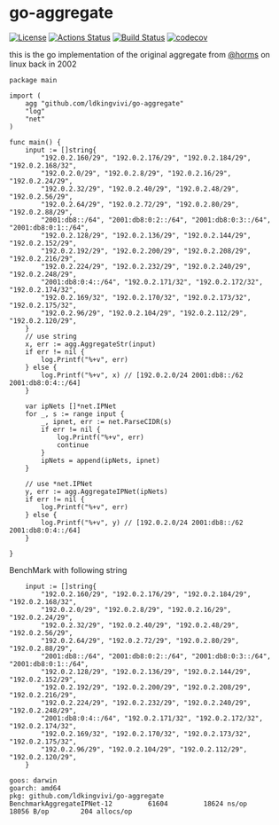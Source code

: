 # go-aggregate
[![License](http://img.shields.io/badge/license-MIT-blue.svg?style=flat-square)](http://opensource.org/licenses/MIT)
[![Actions Status](https://github.com/ldkingvivi/go-aggregate/workflows/Go/badge.svg)](https://github.com/ldkingvivi/go-aggregate/actions)
[![Build Status](https://travis-ci.org/ldkingvivi/go-aggregate.png?branch=master)](https://travis-ci.org/ldkingvivi/go-aggregate)
[![codecov](https://codecov.io/gh/ldkingvivi/go-aggregate/branch/master/graph/badge.svg)](https://codecov.io/gh/ldkingvivi/go-aggregate)

this is the go implementation of the original aggregate from [@horms]( https://github.com/horms) on linux back in 2002

```
package main

import (
	agg "github.com/ldkingvivi/go-aggregate"
	"log"
	"net"
)

func main() {
	input := []string{
		"192.0.2.160/29", "192.0.2.176/29", "192.0.2.184/29", "192.0.2.168/32",
		"192.0.2.0/29", "192.0.2.8/29", "192.0.2.16/29", "192.0.2.24/29",
		"192.0.2.32/29", "192.0.2.40/29", "192.0.2.48/29", "192.0.2.56/29",
		"192.0.2.64/29", "192.0.2.72/29", "192.0.2.80/29", "192.0.2.88/29",
		"2001:db8::/64", "2001:db8:0:2::/64", "2001:db8:0:3::/64", "2001:db8:0:1::/64",
		"192.0.2.128/29", "192.0.2.136/29", "192.0.2.144/29", "192.0.2.152/29",
		"192.0.2.192/29", "192.0.2.200/29", "192.0.2.208/29", "192.0.2.216/29",
		"192.0.2.224/29", "192.0.2.232/29", "192.0.2.240/29", "192.0.2.248/29",
		"2001:db8:0:4::/64", "192.0.2.171/32", "192.0.2.172/32", "192.0.2.174/32",
		"192.0.2.169/32", "192.0.2.170/32", "192.0.2.173/32", "192.0.2.175/32",
		"192.0.2.96/29", "192.0.2.104/29", "192.0.2.112/29", "192.0.2.120/29",
	}
	// use string
	x, err := agg.AggregateStr(input)
	if err != nil {
		log.Printf("%+v", err)
	} else {
		log.Printf("%+v", x) // [192.0.2.0/24 2001:db8::/62 2001:db8:0:4::/64]
	}

	var ipNets []*net.IPNet
	for _, s := range input {
		_, ipnet, err := net.ParseCIDR(s)
		if err != nil {
			log.Printf("%+v", err)
			continue
		}
		ipNets = append(ipNets, ipnet)
	}

	// use *net.IPNet
	y, err := agg.AggregateIPNet(ipNets)
	if err != nil {
		log.Printf("%+v", err)
	} else {
		log.Printf("%+v", y) // [192.0.2.0/24 2001:db8::/62 2001:db8:0:4::/64]
	}

}

```

BenchMark with following string

```
    input := []string{
		"192.0.2.160/29", "192.0.2.176/29", "192.0.2.184/29", "192.0.2.168/32",
		"192.0.2.0/29", "192.0.2.8/29", "192.0.2.16/29", "192.0.2.24/29",
		"192.0.2.32/29", "192.0.2.40/29", "192.0.2.48/29", "192.0.2.56/29",
		"192.0.2.64/29", "192.0.2.72/29", "192.0.2.80/29", "192.0.2.88/29",
		"2001:db8::/64", "2001:db8:0:2::/64", "2001:db8:0:3::/64", "2001:db8:0:1::/64",
		"192.0.2.128/29", "192.0.2.136/29", "192.0.2.144/29", "192.0.2.152/29",
		"192.0.2.192/29", "192.0.2.200/29", "192.0.2.208/29", "192.0.2.216/29",
		"192.0.2.224/29", "192.0.2.232/29", "192.0.2.240/29", "192.0.2.248/29",
		"2001:db8:0:4::/64", "192.0.2.171/32", "192.0.2.172/32", "192.0.2.174/32",
		"192.0.2.169/32", "192.0.2.170/32", "192.0.2.173/32", "192.0.2.175/32",
		"192.0.2.96/29", "192.0.2.104/29", "192.0.2.112/29", "192.0.2.120/29",
	}
```

```
goos: darwin
goarch: amd64
pkg: github.com/ldkingvivi/go-aggregate
BenchmarkAggregateIPNet-12    	   61604	     18624 ns/op	   18056 B/op	     204 allocs/op
```